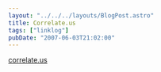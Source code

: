 ```yaml
---
layout: "../../../layouts/BlogPost.astro"
title: Correlate.us
tags: ["linklog"]
pubDate: "2007-06-03T21:02:00"
---
```


[correlate.us](https://correlate.us/)
